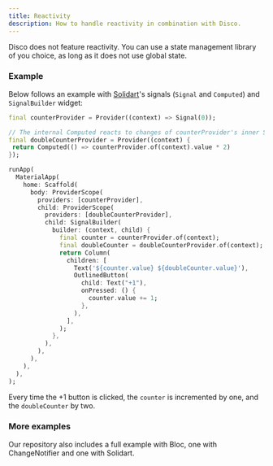```yaml
---
title: Reactivity
description: How to handle reactivity in combination with Disco.
---
```


Disco does not feature reactivity. You can use a state management library of you choice, as long as it does not use global state.

### Example

Below follows an example with [Solidart](https://pub.dev/packages/flutter_solidart)'s signals (`Signal` and `Computed`) and `SignalBuilder` widget:

```dart
final counterProvider = Provider((context) => Signal(0));

// The internal Computed reacts to changes of counterProvider's inner Signal.
final doubleCounterProvider = Provider((context) {
 return Computed(() => counterProvider.of(context).value * 2)
});

runApp(
  MaterialApp(
    home: Scaffold(
      body: ProviderScope(
        providers: [counterProvider],
        child: ProviderScope(
          providers: [doubleCounterProvider],
          child: SignalBuilder(
            builder: (context, child) {
              final counter = counterProvider.of(context);
              final doubleCounter = doubleCounterProvider.of(context);
              return Column(
                children: [
                  Text('${counter.value} ${doubleCounter.value}'),
                  OutlinedButton(
                    child: Text("+1"),
                    onPressed: () {
                      counter.value += 1;
                    },
                  ),
                ],
              );
            },
          ),
        ),
      ),
    ),
  ),
);
```

Every time the +1 button is clicked, the `counter` is incremented by one, and the `doubleCounter` by two.

### More examples

Our repository also includes a full example with Bloc, one with ChangeNotifier and one with Solidart.
